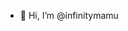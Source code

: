 - 👋 Hi, I’m @infinitymamu


<!---
infinitymamu/infinitymamu is a ✨ special ✨ repository because its `README.md` (this file) appears on your GitHub profile.
You can click the Preview link to take a look at your changes.
--->
